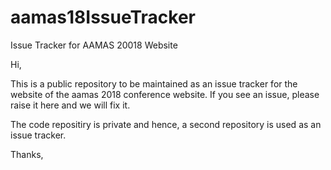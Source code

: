 # aamas18IssueTracker
Issue Tracker for AAMAS 20018 Website

Hi, 

This is a public repository to be maintained as an issue tracker for the website of the aamas 2018 conference website. If you see an issue, please raise it here and we will fix it. 

The code repositiry is private and hence, a second repository is used as an issue tracker.

Thanks,

